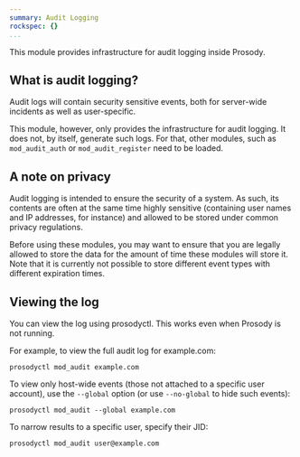```yaml
---
summary: Audit Logging
rockspec: {}
...
```


This module provides infrastructure for audit logging inside Prosody.

## What is audit logging?

Audit logs will contain security sensitive events, both for server-wide
incidents as well as user-specific.

This module, however, only provides the infrastructure for audit logging. It
does not, by itself, generate such logs. For that, other modules, such as
`mod_audit_auth` or `mod_audit_register` need to be loaded.

## A note on privacy

Audit logging is intended to ensure the security of a system. As such, its
contents are often at the same time highly sensitive (containing user names
and IP addresses, for instance) and allowed to be stored under common privacy
regulations.

Before using these modules, you may want to ensure that you are legally
allowed to store the data for the amount of time these modules will store it.
Note that it is currently not possible to store different event types with
different expiration times.

## Viewing the log

You can view the log using prosodyctl. This works even when Prosody is not
running.

For example, to view the full audit log for example.com:

```shell
prosodyctl mod_audit example.com
```

To view only host-wide events (those not attached to a specific user account),
use the `--global` option (or use `--no-global` to hide such events):

```shell
prosodyctl mod_audit --global example.com
```

To narrow results to a specific user, specify their JID:

```shell
prosodyctl mod_audit user@example.com
```
